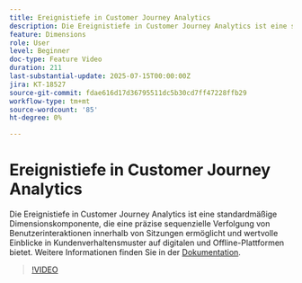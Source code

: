 ```yaml
---
title: Ereignistiefe in Customer Journey Analytics
description: Die Ereignistiefe in Customer Journey Analytics ist eine standardmäßige Dimensionskomponente, die eine präzise sequenzielle Verfolgung von Benutzerinteraktionen innerhalb von Sitzungen ermöglicht und wertvolle Einblicke in Kundenverhaltensmuster auf digitalen und Offline-Plattformen bietet.
feature: Dimensions
role: User
level: Beginner
doc-type: Feature Video
duration: 211
last-substantial-update: 2025-07-15T00:00:00Z
jira: KT-18527
source-git-commit: fdae616d17d36795511dc5b30cd7ff47228ffb29
workflow-type: tm+mt
source-wordcount: '85'
ht-degree: 0%

---
```



# Ereignistiefe in Customer Journey Analytics

Die Ereignistiefe in Customer Journey Analytics ist eine standardmäßige Dimensionskomponente, die eine präzise sequenzielle Verfolgung von Benutzerinteraktionen innerhalb von Sitzungen ermöglicht und wertvolle Einblicke in Kundenverhaltensmuster auf digitalen und Offline-Plattformen bietet. Weitere Informationen finden Sie in der [Dokumentation](https://experienceleague.adobe.com/de/docs/analytics-platform/using/cja-dataviews/component-reference#standard-dimensions).

>[!VIDEO](https://video.tv.adobe.com/v/3464860/?learn=on&enablevpops&captions=ger)
